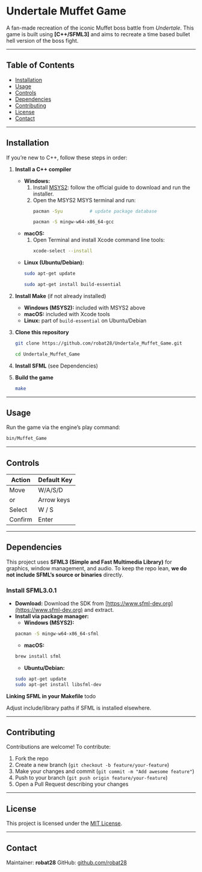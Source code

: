 # Undertale Muffet Game

A fan-made recreation of the iconic Muffet boss battle from *Undertale*. This game is built using **\[C++/SFML3]** and aims to recreate a time based bullet hell version of the boss fight.

---

## Table of Contents

* [Installation](#installation)
* [Usage](#usage)
* [Controls](#controls)
* [Dependencies](#dependencies)
* [Contributing](#contributing)
* [License](#license)
* [Contact](#contact)

---

## Installation

If you’re new to C++, follow these steps in order:

1. **Install a C++ compiler**
   - **Windows:**
     1. Install [MSYS2](https://www.msys2.org/): follow the official guide to download and run the installer.
     2. Open the MSYS2 MSYS terminal and run:
        ```bash
        pacman -Syu          # update package database
        ```
        ```bash
        pacman -S mingw-w64-x86_64-gcc
        ```
   - **macOS:**
     1. Open Terminal and install Xcode command line tools:
        ```bash
        xcode-select --install
        ```
   - **Linux (Ubuntu/Debian):**
     ```bash
     sudo apt-get update
     ```
     ```bash
     sudo apt-get install build-essential
     ```

2. **Install Make** (if not already installed)
   - **Windows (MSYS2):** included with MSYS2 above
   - **macOS:** included with Xcode tools
   - **Linux:** part of `build-essential` on Ubuntu/Debian

3. **Clone this repository**
   ```bash
   git clone https://github.com/robat28/Undertale_Muffet_Game.git
   ```
   ```bash
   cd Undertale_Muffet_Game
   ```
   
4. **Install SFML** (see Dependencies)

5. **Build the game**
   ```bash
   make
   ```

---

## Usage

Run the game via the engine’s play command:

```bash
bin/Muffet_Game
```

---

## Controls

| Action          | Default Key |
| --------------- | ----------- |
| Move            | W/A/S/D     |
| or              | Arrow keys  |
| Select          | W / S       |
| Confirm         | Enter       |

---

## Dependencies

This project uses **SFML3 (Simple and Fast Multimedia Library)** for graphics, window management, and audio. To keep the repo lean, **we do not include SFML’s source or binaries** directly.

### Install SFML3.0.1

- **Download:** Download the SDK from [https://www.sfml-dev.org](https://www.sfml-dev.org) and extract.
- **Install via package manager:**
   - **Windows (MSYS2):**
    ```bash
    pacman -S mingw-w64-x86_64-sfml
    ```
   - **macOS:**
    ```bash
    brew install sfml
    ```
   - **Ubuntu/Debian:**
    ```bash
    sudo apt-get update
    sudo apt-get install libsfml-dev
    ```

**Linking SFML in your Makefile** 
todo

Adjust include/library paths if SFML is installed elsewhere.

---

## Contributing

Contributions are welcome! To contribute:

1. Fork the repo
2. Create a new branch (`git checkout -b feature/your-feature`)
3. Make your changes and commit (`git commit -m "Add awesome feature"`)
4. Push to your branch (`git push origin feature/your-feature`)
5. Open a Pull Request describing your changes

---

## License

This project is licensed under the [MIT License](LICENSE).

---

## Contact

Maintainer: **robat28**
GitHub: [github.com/robat28](https://github.com/robat28)
